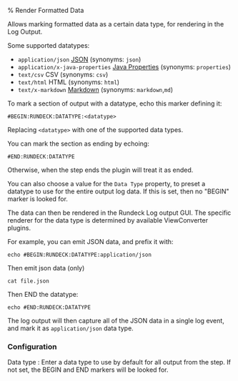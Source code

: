 % Render Formatted Data

Allows marking formatted data as a certain data type, for rendering in the Log Output.

Some supported datatypes:

* `application/json` [JSON][] (synonyms: `json`)
* `application/x-java-properties` [Java Properties][] (synonyms: `properties`)
* `text/csv` CSV (synonyms: `csv`)
* `text/html` HTML (synonyms: `html`)
* `text/x-markdown` [Markdown][] (synonyms: `markdown`,`md`)

[JSON]: http://json.org
[Markdown]: https://en.wikipedia.org/wiki/Markdown
[Java Properties]: https://docs.oracle.com/javase/7/docs/api/java/util/Properties.html#load(java.io.Reader)

To mark a section of output with a datatype, echo this marker defining it:

    #BEGIN:RUNDECK:DATATYPE:<datatype>

Replacing `<datatype>` with one of the supported data types.

You can mark the section as ending by echoing:

    #END:RUNDECK:DATATYPE

Otherwise, when the step ends the plugin will treat it as ended.

You can also choose a value for the `Data Type` property, to preset
a datatype to use for the entire output log data.  If this is set, then
no "BEGIN" marker is looked for.

The data can then be rendered in the Rundeck Log output GUI.
The specific renderer for the data type is determined by available
ViewConverter plugins.

For example, you can emit JSON data, and prefix it with:

    echo #BEGIN:RUNDECK:DATATYPE:application/json

Then emit json data (only)

    cat file.json

Then END the datatype:

    echo #END:RUNDECK:DATATYPE

The log output will then capture all of the JSON data in a single
log event, and mark it as `application/json` data type.


### Configuration

Data type
:     Enter a data type to use by default for all output from the 
	  step. If not set, the BEGIN and END markers will be looked for.

